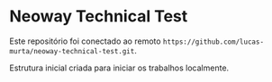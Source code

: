 # Neoway Technical Test

Este repositório foi conectado ao remoto `https://github.com/lucas-murta/neoway-technical-test.git`.

Estrutura inicial criada para iniciar os trabalhos localmente.